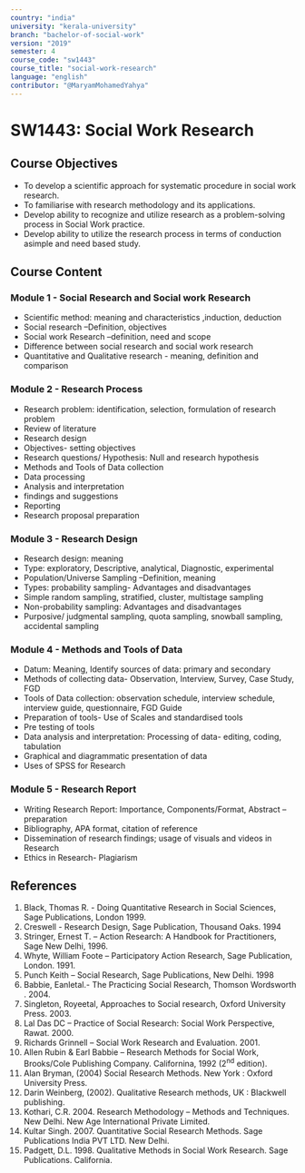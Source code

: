 ```yaml
---
country: "india"
university: "kerala-university"
branch: "bachelor-of-social-work"
version: "2019"
semester: 4
course_code: "sw1443"
course_title: "social-work-research"
language: "english"
contributor: "@MaryamMohamedYahya"
---
```


# SW1443: Social Work Research 

## Course Objectives
* To develop a scientific approach for systematic procedure in social work research.
* To familiarise with research methodology and its applications.
* Develop ability to recognize and utilize research as a problem-solving process in Social Work practice.
* Develop ability to utilize the research process in terms of conduction asimple and need based study.

## Course Content
### Module 1 - Social Research and Social work Research
* Scientific method: meaning and characteristics ,induction, deduction
* Social research –Definition, objectives
* Social work Research –definition, need and scope
* Difference between social research and social work research
* Quantitative and Qualitative research - meaning, definition and comparison

### Module 2 - Research Process
* Research problem: identification, selection, formulation of research problem
* Review of literature
* Research design
* Objectives- setting objectives
* Research questions/ Hypothesis: Null and research hypothesis
* Methods and Tools of Data collection
* Data processing
* Analysis and interpretation
* findings and suggestions
* Reporting
* Research proposal preparation 

### Module 3 - Research Design
* Research design: meaning
* Type: exploratory, Descriptive, analytical, Diagnostic, experimental
* Population/Universe Sampling –Definition, meaning
* Types: probability sampling- Advantages and disadvantages
* Simple random sampling, stratified, cluster, multistage sampling
* Non-probability sampling: Advantages and disadvantages
* Purposive/ judgmental sampling, quota sampling, snowball sampling, accidental sampling

### Module 4 - Methods and Tools of Data
* Datum: Meaning, Identify sources of data: primary and secondary
* Methods of collecting data- Observation, Interview, Survey, Case Study, FGD
* Tools of Data collection: observation schedule, interview schedule, interview guide, questionnaire, FGD Guide
* Preparation of tools- Use of Scales and standardised tools
* Pre testing of tools
* Data analysis and interpretation: Processing of data- editing, coding, tabulation
* Graphical and diagrammatic presentation of data
* Uses of SPSS for Research

### Module 5 - Research Report
* Writing Research Report: Importance, Components/Format, Abstract – preparation
* Bibliography, APA format, citation of reference
* Dissemination of research findings; usage of visuals and videos in Research
* Ethics in Research- Plagiarism

## References
1. Black, Thomas R. - Doing Quantitative Research in Social Sciences, Sage Publications, London 1999.
2. Creswell - Research Design, Sage Publication, Thousand Oaks. 1994
3. Stringer, Ernest T. – Action Research: A Handbook for Practitioners, Sage New Delhi, 1996.
4. Whyte, William Foote – Participatory Action Research, Sage Publication, London. 1991.
5. Punch Keith – Social Research, Sage Publications, New Delhi. 1998
6. Babbie, Eanletal.- The Practicing Social Research, Thomson Wordsworth . 2004.
7. Singleton, Royeetal, Approaches to Social research, Oxford University Press. 2003.
8. Lal Das DC – Practice of Social Research: Social Work Perspective, Rawat. 2000.
9. Richards Grinnell – Social Work Research and Evaluation. 2001.
10. Allen Rubin & Earl Babbie – Research Methods for Social Work, Brooks/Cole Publishing Company. Californina, 1992 (2<sup>nd</sup> edition).
11. Alan Bryman, (2004) Social Research Methods. New York : Oxford University Press.
12. Darin Weinberg, (2002). Qualitative Research methods, UK : Blackwell publishing.
13. Kothari, C.R. 2004. Research Methodology – Methods and Techniques. New Delhi. New Age International Private Limited.
14. Kultar Singh. 2007. Quantitative Social Research Methods. Sage Publications India PVT LTD. New Delhi.
15. Padgett, D.L. 1998. Qualitative Methods in Social Work Research. Sage Publications. California.